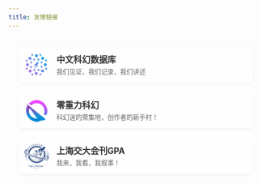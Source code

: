 ```yaml
---
title: 友情链接
---
```


<div class="friend-links-container">

  <a class="link-item" href="https://www.csfdb.cn/" target="_blank">
    <img class="link-avatar" src="../photos/friend-links/中文科幻数据库.png" alt="">
    <div class="link-info">
      <div class="link-name">中文科幻数据库</div>
      <div class="link-descr">我们见证，我们记录，我们讲述</div>
    </div>
  </a>

  <a class="link-item" href="https://www.0gsf.com/" target="_blank">
    <img class="link-avatar" src="../photos/friend-links/零重力科幻.png" alt="">
    <div class="link-info">
      <div class="link-name">零重力科幻</div>
      <div class="link-descr">科幻迷的聚集地，创作者的新手村！</div>
    </div>
  </a>

  <a class="link-item" href="https://gpabooks.github.io" target="_blank">
    <img class="link-avatar" src="../photos/friend-links/上海交大.png" alt="">
    <div class="link-info">
      <div class="link-name">上海交大会刊GPA</div>
      <div class="link-descr">我来，我看，我叙事！</div>
    </div>
  </a>

</div>

<style>
.friend-links-container {
  display: grid;
  grid-template-columns: repeat(auto-fill, minmax(300px, 1fr));
  gap: 20px;
  padding: 20px;
}
.link-item {
  display: flex;
  align-items: center;
  padding: 10px;
  border-radius: 10px;
  background: rgba(255,255,255,0.8);
  text-decoration: none;
  transition: all 0.3s;
  box-shadow: 0 2px 6px rgba(0,0,0,0.05);
}
.link-item:hover {
  background: rgba(255,255,255,1);
  box-shadow: 0 4px 12px rgba(0,0,0,0.15);
}
.link-avatar {
  width: 50px;
  height: 50px;
  border-radius: 50%;
  margin-right: 15px;
  object-fit: cover;
}
.link-info {
  flex: 1;
}
.link-name {
  font-weight: bold;
  font-size: 1.2em;
  color: #333;
}
.link-descr {
  color: #666;
  font-size: 0.9em;
  margin-top: 2px;
}
</style>
